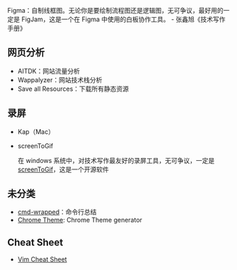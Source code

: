 Figma：自制线框图。无论你是要绘制流程图还是逻辑图，无可争议，最好用的一定是 FigJam，这是一个在 Figma 中使用的白板协作工具。 - 张鑫旭《技术写作手册》

## 网页分析
- AITDK：网站流量分析
- Wappalyzer：网站技术栈分析
- Save all Resources：下载所有静态资源

## 录屏

- Kap（Mac）

- screenToGif

  在 windows 系统中，对技术写作最友好的录屏工具，无可争议，一定是 [screenToGif](https://www.screentogif.com)，这是一个开源软件

## 未分类

- [cmd-wrapped](https://github.com/YiNNx/cmd-wrapped)：命令行总结
- [Chrome Theme](https://chrometheme.studio): Chrome Theme generator

## Cheat Sheet

- [Vim Cheat Sheet](https://vim.rtorr.com/)


